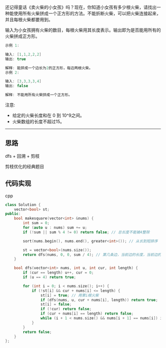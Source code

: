 
还记得童话《卖火柴的小女孩》吗？现在，你知道小女孩有多少根火柴，请找出一种能使用所有火柴拼成一个正方形的方法。不能折断火柴，可以把火柴连接起来，并且每根火柴都要用到。

输入为小女孩拥有火柴的数目，每根火柴用其长度表示。输出即为是否能用所有的火柴拼成正方形。

```cpp
示例 1:

输入: [1,1,2,2,2]
输出: true

解释: 能拼成一个边长为2的正方形，每边两根火柴。
示例 2:

输入: [3,3,3,3,4]
输出: false

解释: 不能用所有火柴拼成一个正方形。
```

注意:

- 给定的火柴长度和在 0 到 10^9之间。
- 火柴数组的长度不超过15。

---

## 思路

dfs + 回溯 + 剪枝

剪枝优化的经典题目

## 代码实现

cpp

```cpp
class Solution {
    vector<bool> st;
public:
    bool makesquare(vector<int> &nums) {
        int sum = 0;
        for (auto u : nums) sum += u;
        if (!sum || sum % 4 != 0) return false; // 总长度不能被4整除

        sort(nums.begin(), nums.end(), greater<int>()); // 从长到短排序

        st = vector<bool>(nums.size());
        return dfs(nums, 0, 0, sum / 4); // 第几条边，当前边的长度，当前边的总长度
    }

    bool dfs(vector<int> nums, int u, int cur, int length) {
        if (cur == length) u++, cur = 0;
        if (u == 4) return true;

        for (int i = 0; i < nums.size(); i++) {
            if (!st[i] && cur + nums[i] <= length) {
                st[i] = true; // 用第i根火柴
                if (dfs(nums, u, cur + nums[i], length)) return true; 
                st[i] = false;
                if (!cur) return false;
                if (cur + nums[i] == length) return false;
                while (i + 1 < nums.size() && nums[i + 1] == nums[i]) i++;
            }
        }
        return false;
    }
};
```
